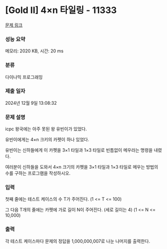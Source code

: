 # [Gold II] 4×n 타일링 - 11333 

[문제 링크](https://www.acmicpc.net/problem/11333) 

### 성능 요약

메모리: 2020 KB, 시간: 20 ms

### 분류

다이나믹 프로그래밍

### 제출 일자

2024년 12월 9일 13:08:32

### 문제 설명

<p>icpc 왕국에는 아주 못된 왕 유빈이가 있었다.</p>

<p>유빈이에게는 4×n 크키의 카펫이 하나 있었다.</p>

<p>유빈이는 신하들에게 이 카펫을 3×1 타일과 1×3 타일로 빈틈없이 메우라는 명령을 내렸다.</p>

<p>여러분이 신하들을 도와서 4×n 크기의 카펫을 3×1 타일과 1×3 타일로 메우는 방법의 수를  구하는 프로그램을 작성하시오.</p>

### 입력 

 <p>첫째 줄에는 테스트 케이스의 수 T가 주어진다. (1 <= T <= 100)</p>

<p>그 다음 T개의 줄에는 카펫에 가로 길이 N이 주어진다. (세로 길이는 4) (1 <= N <= 10,000)</p>

### 출력 

 <p>각 테스트 케이스마다 문제의 정답을 1,000,000,007로 나눈 나머지를 출력한다.</p>

